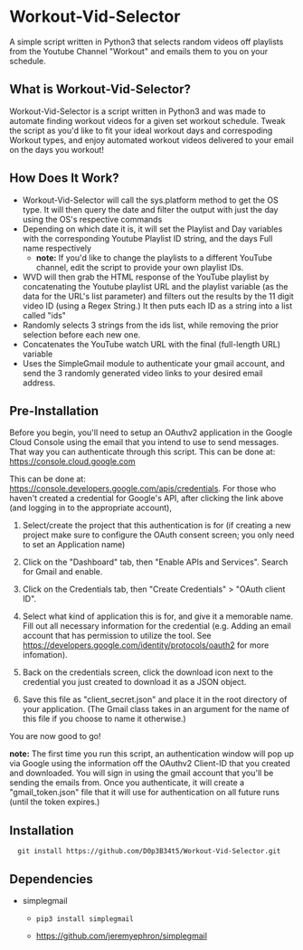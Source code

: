 # Workout-Vid-Selector
A simple script written in Python3 that selects random videos off playlists from the Youtube Channel "Workout" and emails them to you on your schedule. 


## What is Workout-Vid-Selector?
Workout-Vid-Selector is a script written in Python3 and was made to automate finding workout videos for a given set workout schedule. Tweak the script as you'd like to fit your ideal workout days and correspoding Workout types, and enjoy automated workout videos delivered to your email on the days you workout! 

## How Does It Work? 
  - Workout-Vid-Selector will call the sys.platform method to get the OS type. It will then query the date and filter the output with just the day using the OS's respective commands
  - Depending on which date it is, it will set the Playlist and Day variables with the corresponding Youtube Playlist ID string, and the days Full name respectively
      - **note:** If you'd like to change the playlists to a different YouTube channel, edit the script to provide your own playlist IDs.
  - WVD will then grab the HTML response of the YouTube playlist by concatenating the Youtube playlist URL and the playlist variable (as the data for the URL's list parameter) and filters out the results by the 11 digit video ID (using a Regex String.) It then puts each ID as a string into a list called "ids"
  - Randomly selects 3 strings from the ids list, while removing the prior selection before each new one. 
  - Concatenates the YouTube watch URL with the final (full-length URL) variable 
  - Uses the SimpleGmail module to authenticate your gmail account, and send the 3 randomly generated video links to your desired email address.

## Pre-Installation
Before you begin, you'll need to setup an OAuthv2 application in the Google Cloud Console using the email that you intend to use to send messages. That way you can authenticate through this script. This can be done at: https://console.cloud.google.com

This can be done at: https://console.developers.google.com/apis/credentials. For those who haven't created a credential for Google's API, after clicking the link above (and logging in to the appropriate account),

  1. Select/create the project that this authentication is for (if creating a new project make sure to configure the OAuth consent screen; you only need to set an Application name)

  2. Click on the "Dashboard" tab, then "Enable APIs and Services". Search for Gmail and enable.

  3. Click on the Credentials tab, then "Create Credentials" > "OAuth client ID".

  4. Select what kind of application this is for, and give it a memorable name. Fill out all necessary information for the credential (e.g. Adding an email account that has permission to utilize the tool. See https://developers.google.com/identity/protocols/oauth2 for more infomation).

  5. Back on the credentials screen, click the download icon next to the credential you just created to download it as a JSON object.

  6. Save this file as "client_secret.json" and place it in the root directory of your application. (The Gmail class takes in an argument for the name of this file if you choose to name it otherwise.)

You are now good to go!

**note:** The first time you run this script, an authentication window will pop up via Google using the information off the OAuthv2 Client-ID that you created and downloaded. You will sign in using the gmail account that you'll be sending the emails from. Once you authenticate, it will create a "gmail_token.json" file that it will use for authentication on all future runs (until the token expires.) 

## Installation
      git install https://github.com/D0p3B34t5/Workout-Vid-Selector.git
      
## Dependencies 
  - simplegmail
      -     pip3 install simplegmail
     - https://github.com/jeremyephron/simplegmail
